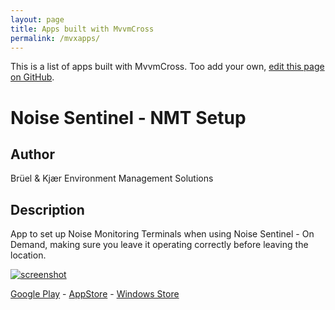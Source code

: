 ```yaml
---
layout: page
title: Apps built with MvvmCross
permalink: /mvxapps/
---
```


This is a list of apps built with MvvmCross. Too add your own, [edit this page on GitHub][mvxappspage].

# Noise Sentinel - NMT Setup
## Author 
Brüel & Kjær Environment Management Solutions

## Description
App to set up Noise Monitoring Terminals when using Noise Sentinel - On Demand, 
making sure you leave it operating correctly before leaving the location.

[![screenshot](http://i.imgur.com/T9B9uix.jpg?1)](http://i.imgur.com/T9B9uix.jpg)

[Google Play][nmtplay] - [AppStore][nmtappst] - [Windows Store][nmtwin]


[mvxappspage]: https://github.com/MvvmCross/mvvmcross.github.io/blob/master/mvxapps.md
[nmtplay]: https://play.google.com/store/apps/details?id=bk.ems.setupcompanion.droid
[nmtappst]: https://itunes.apple.com/us/app/nmt-setup/id808773305
[nmtwin]: http://windowsphone.com/s?appId=217c1fb5-cf95-437f-94da-89f3113c9e22
